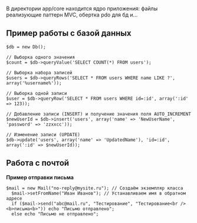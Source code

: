 В директории app/core находится ядро приложения: файлы реализующие паттерн MVC, обертка pdo для бд и...


Пример работы с базой данных
-------------------------------------
    $db = new Db();
    
    // Выборка одного значения
    $count = $db->queryValue('SELECT COUNT(*) FROM users');
    
    // Выборка набора записей
    $users = $db->queryRows('SELECT * FROM users WHERE name LIKE ?', array('%username%'));
    
    // Выборка одной записи
    $user = $db->queryRow('SELECT * FROM users WHERE id=:id', array(':id' => 123));
    
    // Добавление записи (INSERT) и получение значения поля AUTO_INCREMENT
    $newUserId = $db->insert('users', array('name' => 'NewUserName', 'password' => 'zzxxcc'));
    
    // Изменение записи (UPDATE)
    $db->update('users', array('name' => 'UpdatedName'), 'id=:id', array(':id' => $newUserId));

Работа с почтой
-----------------------
**Пример отправки письма**

    $mail = new Mail("no-reply@mysite.ru"); // Создаём экземпляр класса
      $mail->setFromName("Иван Иванов"); // Устанавливаем имя в обратном адресе
      if ($mail->send("abc@mail.ru", "Тестирование", "Тестирование<br /><b>письма<b>")) echo "Письмо отправлено";
      else echo "Письмо не отправлено";
      